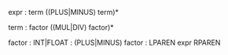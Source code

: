 expr    : term ((PLUS|MINUS) term)*

term    : factor ((MUL|DIV) factor)*

factor  : INT|FLOAT
				: (PLUS|MINUS) factor
				: LPAREN expr RPAREN 